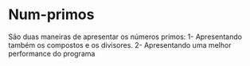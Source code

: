 # Num-primos
São duas maneiras de apresentar os números primos: 
1- Apresentando também os compostos e os divisores. 
2- Apresentando uma melhor performance do programa
